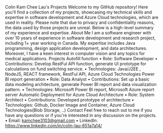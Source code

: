 Colin Kam Chee Lau's Projects
Welcome to my GitHub repository! Here you'll find a collection of my projects, showcasing my technical skills and expertise in software development and Azure Cloud technologies, which are used in reality.
Please note that due to privacy and confidentiality reasons, the data used by those projects are unreal. Below is a high-level summary of my experience and expertise.
About Me
I am a software engineer with over 10 years of experience in software development and research project, including 1+ year working in Canada. My expertise includes Java programming, design application development, and data architectures. Moreover, I have a keen interest in computer vision and any topics for medical applications.
Projects
Autofill function
•	Role: Software Developer
•	Contributions: Develop RestFul API function, generate UI prototype for calculations on fund switching service.
•	Technologies: Java/J2EE , NodeJS, REACT framework, RestFul API, Azure Cloud Technologies
Power BI report generation
•	Role: Data Analyst
•	Contributions: Set up a basic data modeling architecture, generate Power BI report and data visualization pattern.
•	Technologies: Microsoft Power BI report, Microsoft Azure report server 
Automatic Deployment for Azure Cloud Architecture
•	Role: System Architect
•	Contributions: Developed prototype of architecture 
•	Technologies: Github, Docker Image and Container, Azure Cloud Technologies(Blob Storage, ..)
Contact
Feel free to reach out to me if you have any questions or if you're interested in any discussion on the projects.
•	Email: kamchee3103@gmail.com
•	LinkedIn:  https://www.linkedin.com/in/colin-lau-651a7a14/
